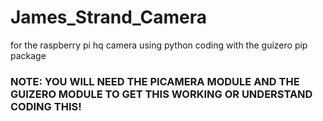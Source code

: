 # James_Strand_Camera
for the raspberry pi hq camera using python coding with the guizero pip package

### NOTE: YOU WILL NEED THE PICAMERA MODULE AND THE GUIZERO MODULE TO GET THIS WORKING OR UNDERSTAND CODING THIS!
